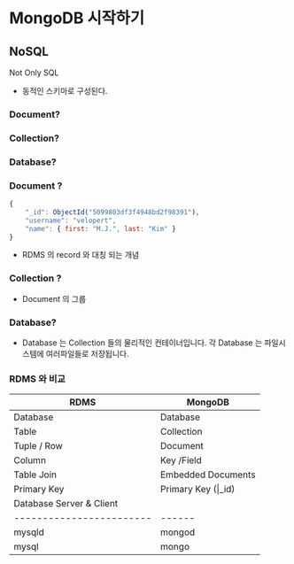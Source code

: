 # MongoDB 시작하기

## NoSQL

Not Only SQL

* 동적인 스키마로 구성된다.

### Document?

### Collection?

### Database?

### Document ?

```javascript
{
    "_id": ObjectId("5099803df3f4948bd2f98391"),
    "username": "velopert",
    "name": { first: "M.J.", last: "Kim" }
}
```

* RDMS 의 record 와 대칭 되는 개념

### Collection ?

* Document 의 그룹

### Database?

* Database 는 Collection 들의 물리적인 컨테이너입니다. 각 Database 는 파일시스템에 여러파일들로 저장됩니다.

### RDMS 와 비교

| RDMS                     | MongoDB              |
| ------------------------ | -------------------- |
| Database                 | Database             |
| Table                    | Collection           |
| Tuple / Row              | Document             |
| Column                   | Key /Field           |
| Table Join               | Embedded Documents   |
| Primary Key              | Primary Key (\|\_id) |
| Database Server & Client |                      |
| ------------------------ | ------               |
| mysqld                   | mongod               |
| mysql                    | mongo                |

